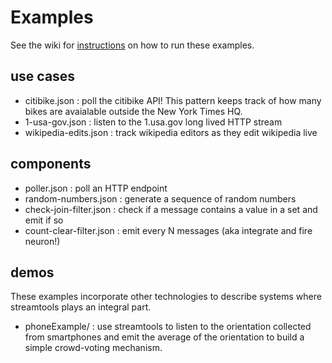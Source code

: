 # Examples

See the wiki for [instructions](https://github.com/nytlabs/streamtools/wiki/examples) on how to run these examples.

## use cases

* citibike.json : poll the citibike API! This pattern keeps track of how many bikes
  are avaialable outside the New York Times HQ.
* 1-usa-gov.json : listen to the 1.usa.gov long lived HTTP stream
* wikipedia-edits.json : track wikipedia editors as they edit wikipedia live

## components

* poller.json : poll an HTTP endpoint
* random-numbers.json : generate a sequence of random numbers
* check-join-filter.json : check if a message contains a value in a set and emit if so
* count-clear-filter.json : emit every N messages (aka integrate and fire
  neuron!)

## demos

These examples incorporate other technologies to describe systems where streamtools plays an integral part. 

* phoneExample/ : use streamtools to listen to the orientation collected from smartphones and emit the average of the orientation to build a simple crowd-voting mechanism. 
